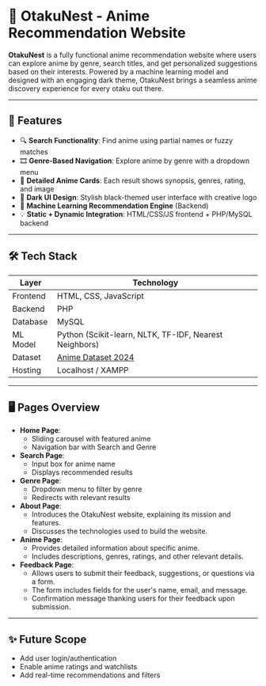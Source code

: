 # 🌸 OtakuNest - Anime Recommendation Website

**OtakuNest** is a fully functional anime recommendation website where users can explore anime by genre, search titles, and get personalized suggestions based on their interests. Powered by a machine learning model and designed with an engaging dark theme, OtakuNest brings a seamless anime discovery experience for every otaku out there.

---

## 🎯 Features

- 🔍 **Search Functionality**: Find anime using partial names or fuzzy matches  
- 🎞️ **Genre-Based Navigation**: Explore anime by genre with a dropdown menu  
- 📜 **Detailed Anime Cards**: Each result shows synopsis, genres, rating, and image  
- 🎨 **Dark UI Design**: Stylish black-themed user interface with creative logo  
- 🧠 **Machine Learning Recommendation Engine** (Backend)  
- 💡 **Static + Dynamic Integration**: HTML/CSS/JS frontend + PHP/MySQL backend  

---

## 🛠️ Tech Stack

| Layer      | Technology             |
|------------|------------------------|
| Frontend   | HTML, CSS, JavaScript  |
| Backend    | PHP                    |
| Database   | MySQL                  |
| ML Model   | Python (Scikit-learn, NLTK, TF-IDF, Nearest Neighbors) |
| Dataset    | [Anime Dataset 2024](https://www.kaggle.com/datasets/yashnarnaware/anime-dataset-2024) |
| Hosting    | Localhost / XAMPP |

---

## 🖥️ Pages Overview

- **Home Page**:
  - Sliding carousel with featured anime
  - Navigation bar with Search and Genre
- **Search Page**:
  - Input box for anime name
  - Displays recommended results
- **Genre Page**:
  - Dropdown menu to filter by genre
  - Redirects with relevant results
- **About Page**:
  - Introduces the OtakuNest website, explaining its mission and features.
  - Discusses the technologies used to build the website.
- **Anime Page**:
  - Provides detailed information about specific anime.
  - Includes descriptions, genres, ratings, and other relevant details.
- **Feedback Page**:
  - Allows users to submit their feedback, suggestions, or questions via a form.
  - The form includes fields for the user's name, email, and message.
  - Confirmation message thanking users for their feedback upon submission.

---

## ✨ Future Scope

- Add user login/authentication
- Enable anime ratings and watchlists
- Add real-time recommendations and filters
